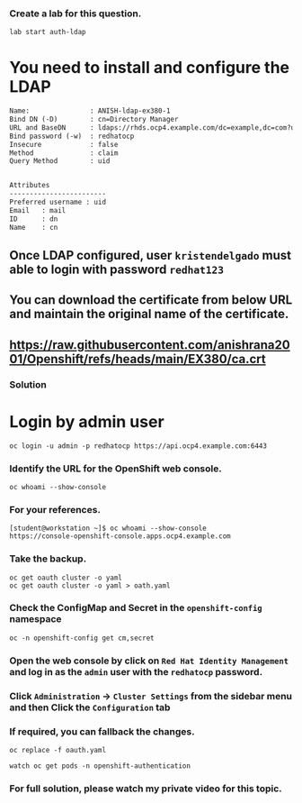 ### Create a lab for this question.
```
lab start auth-ldap
```

# You need to install and configure the LDAP 
```html
Name:               : ANISH-ldap-ex380-1
Bind DN (-D)        : cn=Directory Manager
URL and BaseDN      : ldaps://rhds.ocp4.example.com/dc=example,dc=com?uid
Bind password (-w)  : redhatocp
Insecure            : false
Method              : claim
Query Method        : uid


Attributes 
------------------------
Preferred username : uid
Email   : mail
ID      : dn
Name    : cn
```

## Once LDAP configured, user `kristendelgado` must able to login with password `redhat123`

## You can download the certificate from below URL and maintain the original name of the certificate.
https://raw.githubusercontent.com/anishrana2001/Openshift/refs/heads/main/EX380/ca.crt
---


### Solution 
# Login by admin user
```
oc login -u admin -p redhatocp https://api.ocp4.example.com:6443
```
### Identify the URL for the OpenShift web console.
```
oc whoami --show-console
```
### For your references.
```
[student@workstation ~]$ oc whoami --show-console
https://console-openshift-console.apps.ocp4.example.com
```
### Take the backup.

```
oc get oauth cluster -o yaml
oc get oauth cluster -o yaml > oath.yaml
```

### Check the ConfigMap and Secret in the `openshift-config` namespace
```
oc -n openshift-config get cm,secret
```

### Open the web console by click on `Red Hat Identity Management` and log in as the `admin` user with the `redhatocp` password.
### Click `Administration` → `Cluster Settings` from the sidebar menu and then Click the `Configuration` tab
### 


### If required, you can fallback the changes. 
```
oc replace -f oauth.yaml
```
```
watch oc get pods -n openshift-authentication
```


### For full solution, please watch my private video for this topic.
